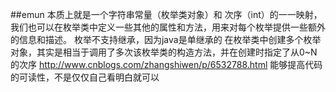 ##emun
本质上就是一个字符串常量（枚举类对象）和 次序（int）的一一映射，我们也可以在枚举类中定义一些其他的属性和方法，用来对每个枚举提供一些额外的信息和描述。
枚举不支持继承，因为java是单继承的
在枚举类中创建多个枚举对象，其实是相当于调用了多次该枚举类的构造方法，并在创建时指定了从0~N的次序
http://www.cnblogs.com/zhangshiwen/p/6532788.html
能够提高代码的可读性，不是仅仅自己看明白就可以